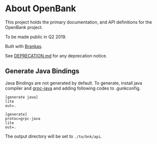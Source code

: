 # About OpenBank

This project holds the primary documentation, and API definitions for the
OpenBank project.

To be made public in Q2 2019.

Built with [Brankas](https://brank.as).

See [DEPRECATION.md](DEPRECATION.md) for any deprecation notice.

## Generate Java Bindings

Java Bindings are not generated by default. To generate, install java compiler and 
[grpc-java](https://github.com/grpc/grpc-java) and adding following codes to .gunkconfig.

```
[generate java]
lite
out=.

[generate]
protoc=grpc-java
lite
out=.
```

The output directory will be set to `./to/bnk/api`.
